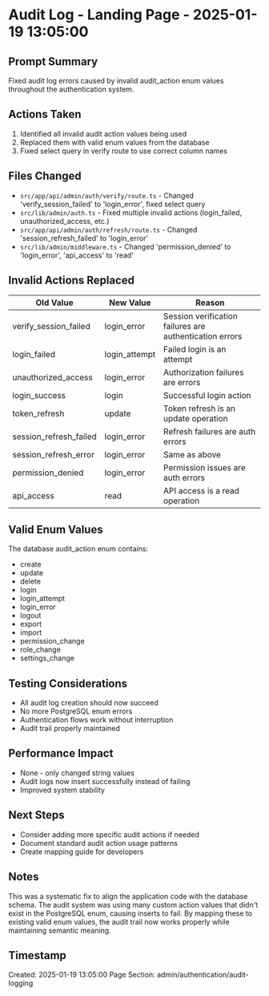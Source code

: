 # Audit Log - Landing Page - 2025-01-19 13:05:00

## Prompt Summary
Fixed audit log errors caused by invalid audit_action enum values throughout the authentication system.

## Actions Taken
1. Identified all invalid audit action values being used
2. Replaced them with valid enum values from the database
3. Fixed select query in verify route to use correct column names

## Files Changed
- `src/app/api/admin/auth/verify/route.ts` - Changed 'verify_session_failed' to 'login_error', fixed select query
- `src/lib/admin/auth.ts` - Fixed multiple invalid actions (login_failed, unauthorized_access, etc.)
- `src/app/api/admin/auth/refresh/route.ts` - Changed 'session_refresh_failed' to 'login_error'
- `src/lib/admin/middleware.ts` - Changed 'permission_denied' to 'login_error', 'api_access' to 'read'

## Invalid Actions Replaced

| Old Value | New Value | Reason |
|-----------|-----------|---------|
| verify_session_failed | login_error | Session verification failures are authentication errors |
| login_failed | login_attempt | Failed login is an attempt |
| unauthorized_access | login_error | Authorization failures are errors |
| login_success | login | Successful login action |
| token_refresh | update | Token refresh is an update operation |
| session_refresh_failed | login_error | Refresh failures are auth errors |
| session_refresh_error | login_error | Same as above |
| permission_denied | login_error | Permission issues are auth errors |
| api_access | read | API access is a read operation |

## Valid Enum Values
The database audit_action enum contains:
- create
- update
- delete
- login
- login_attempt
- login_error
- logout
- export
- import
- permission_change
- role_change
- settings_change

## Testing Considerations
- All audit log creation should now succeed
- No more PostgreSQL enum errors
- Authentication flows work without interruption
- Audit trail properly maintained

## Performance Impact
- None - only changed string values
- Audit logs now insert successfully instead of failing
- Improved system stability

## Next Steps
- Consider adding more specific audit actions if needed
- Document standard audit action usage patterns
- Create mapping guide for developers

## Notes
This was a systematic fix to align the application code with the database schema. The audit system was using many custom action values that didn't exist in the PostgreSQL enum, causing inserts to fail. By mapping these to existing valid enum values, the audit trail now works properly while maintaining semantic meaning.

## Timestamp
Created: 2025-01-19 13:05:00
Page Section: admin/authentication/audit-logging
